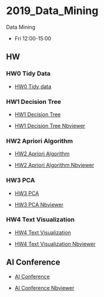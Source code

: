 # 2019_Data_Mining

Data Mining

- Fri 12:00-15:00


## HW
### HW0 Tidy Data

- [HW0 Tidy data](https://github.com/smile22091/2019_Data_Mining/blob/master/HW0_Tidy_Data/notebooks/HW0_Tidy_Data.ipynb)



### HW1 Decision Tree

- [HW1 Decision Tree](https://github.com/smile22091/2019_Data_Mining/blob/master/HW1_Decision_Tree/notebook/Adult.ipynb)

- [HW1 Decision Tree Nbviewer](https://nbviewer.jupyter.org/github/smile22091/2019_Data_Mining/blob/master/HW1_Decision_Tree/notebook/Adult.ipynb)


### HW2 Apriori Algorithm

- [HW2 Apriori Algorithm](https://github.com/smile22091/2019_Data_Mining/blob/master/HW2_Apriori_Algorithm/notebook/Apriori_Algorithm.ipynb)

- [HW2 Apriori Algorithm Nbviewer](https://nbviewer.jupyter.org/github/smile22091/2019_Data_Mining/blob/master/HW2_Apriori_Algorithm/notebook/Apriori_Algorithm.ipynb)

### HW3 PCA
- [HW3 PCA](https://github.com/smile22091/2019_Data_Mining/blob/master/HW3_PCA/notebook/pca_v2.ipynb)

- [HW3 PCA Nbviewer](https://nbviewer.jupyter.org/github/smile22091/2019_Data_Mining/blob/master/HW3_PCA/notebook/pca_v2.ipynb)

### HW4 Text Visualization
- [HW4 Text Visualization](https://github.com/smile22091/2019_Data_Mining/blob/master/HW4_Text_Visualiztion/notebook/Text_Visualization.ipynb)

- [HW4 Text Visualization Nbviewer](https://nbviewer.jupyter.org/github/smile22091/2019_Data_Mining/blob/master/HW4_Text_Visualiztion/notebook/Text_Visualization.ipynb)


## AI Conference
- [AI Conference](https://github.com/smile22091/2019_Data_Mining/blob/master/AI_Conference/notebooks/AI_Conference.ipynb)

- [AI Conference Nbviewer](https://nbviewer.jupyter.org/github/smile22091/2019_Data_Mining/blob/master/AI_Conference/notebooks/AI_Conference.ipynb)

